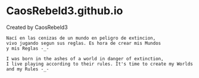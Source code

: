 # CaosRebeld3.github.io

Created by CaosRebeld3

	Nací en las cenizas de un mundo en peligro de extincion,  
	vivo jugando segun sus reglas. Es hora de crear mis Mundos 
	y mis Reglas -_-

	I was born in the ashes of a world in danger of extinction,
	I live playing according to their rules. It's time to create my Worlds
	and my Rules -_-
